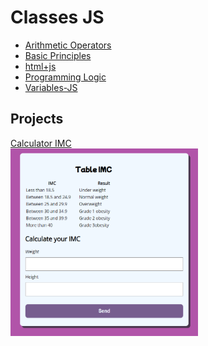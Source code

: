 # Classes JS
- <a href="https://github.com/AmandaLimaLuiz/AulasJS/tree/main/arithmeticOperators" target="_blank"> Arithmetic Operators </a>
- <a href="https://github.com/AmandaLimaLuiz/AulasJS/tree/main/basicPrinciples" target="_blank">Basic Principles</a>
- <a href="https://github.com/AmandaLimaLuiz/AulasJS/tree/main/html%2Bjs" target="_blank">html+js</a>
- <a href="https://github.com/AmandaLimaLuiz/AulasJS/tree/main/programmingLogic" target="_blank">Programming Logic</a>
- <a href="https://github.com/AmandaLimaLuiz/AulasJS/tree/main/variables-JS" target="_blank">Variables-JS</a>

## Projects
<a href="https://github.com/AmandaLimaLuiz/AulasJS/tree/main/html%2Bjs/assets" target="_blank"> Calculator IMC </a> </br>
<img align="center" alt="img-calculator" height="300" width="300" src="https://github.com/AmandaLimaLuiz/AulasJS/blob/main/html%2Bjs/ImcTableMadeByMe/table%20imc.png">
  
